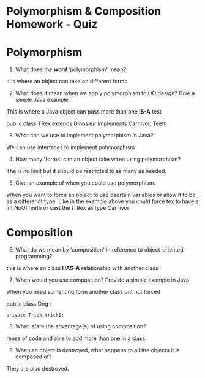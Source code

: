 # Polymorphism & Composition Homework - Quiz

# Polymorphism

1. What does the ___word___ 'polymorphism' mean?

It is where an object can take on different forms 

2. What does it mean when we apply polymorphism to OO design? Give a simple Java example.

This is where a Java object can pass more than one __IS-A__ test

public class TRex extends Dinosaur implements Carnivor, Teeth

3. What can we use to implement polymorphism in Java?

We can use interfaces to implement polymorphism


4. How many 'forms' can an object take when using polymorphism?

The is no limit but it should be restricted to as many as needed.

5. Give an example of when you could use polymorphism.

When you want to force an object to use caertain variables or allow it to be as a differenct type. Like in the example above you could force tex to have a int NoOfTeeth or cast the tTRex as type Carnivor 



# Composition

6. What do we mean by 'composition' in reference to object-oriented programming?

this is where an class __HAS-A__ relationship with another class

7. When would you use composition? Provide a simple example in Java.

When you need somehting form another class but not forced

public class Dog {

	private Trick trick1;


8. What is/are the advantage(s) of using composition?

reuse of code and able to add more than one in a class

9. When an object is destroyed, what happens to all the objects it is composed of?

They are also destroyed.

